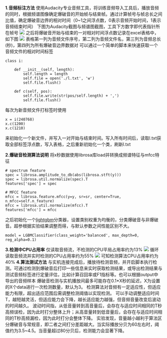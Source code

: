 **1.音频标注方法**
使用Audacity专业音频工具，将训练音频导入工具后，播放音频的同时，根据频谱图像确定爆破音的开始帧与结束帧。通过计算帧号与帧总长之间比值，确定爆破音边界的相对时间（0~1之间浮点数，0表示音频开始时间，1表示音频结束时间）
下图为Audacity截图与频谱图截图，工具下方数字即代表指针所在帧号
![](https://huatu.98youxi.com/markdown/work/uploads/upload_efb4f6214f9afc4bbbd1282436e3b805.png)
之后将爆破音开始与结束的一对相对时间浮点数记录在excel表格中，如下图
![](https://huatu.98youxi.com/markdown/work/uploads/upload_3dba7e32acfeaf2ef1a3d971a313e83d.png)
表格第一列为音频文件序号，第二列为音频文件名，第三列为音频总长(秒)，第四列为所有爆破音边界数据对
可以通过一个简单的脚本来快速获取一个音频文件的相对时间标签

```
class i:

    def __init__(self, length):
        self.length = length
        self.file = open('./l.txt', 'w')
        self.file.flush()

    def c(self, pos):
        self.file.write(str(pos/self.length) + ',')
        self.file.flush()
```
每次为新音频文件打标签时使用
```
x = i(240768)
x.c(1200)
x.c(1210)
```
来初始化一个新文件，并写入一对开始与结束时间。写入所有时间后，读取l.txt获取全部标签浮点数，写入表格，之后重新初始化一个类，刷新l.txt

**2.爆破音检测算法说明**
将x秒数据使用librosa库load并转换成频谱特征与mfcc特征
```
# spectrum feature
spec = librosa.amplitude_to_db(abs(librosa.stft(y)))
spec = librosa.util.normalize(spec).T
features['spec'] = spec

# MFCC feature
mfcc = librosa.feature.mfcc(y=y, sr=sr, center=True, n_mfcc=self.n_feature)
mfcc = librosa.util.normalize(mfcc).T
features['mfcc'] = mfcc
```
之后初始化一个[lightgbm](https://lightgbm.readthedocs.io/)分类器，设置类别权重为均衡的，分类爆破音与非爆破音。超参根据实验结果调整而得，与默认参数之间性能区别不大。
```
model = LGBMClassifier(class_weight='balanced', max_depth=0, reg_alpha=0.1)
```
**3.检测中CPU占用率**
仅读取音频流，不检测的CPU平局占用率约为13%
![](https://huatu.98youxi.com/markdown/work/uploads/upload_a8f541fef2983995864296f7c3c9f5de.jpg)
循环读取音频流并实时检测的CPU占用率约为55%
![](https://huatu.98youxi.com/markdown/work/uploads/upload_996a7157b4126a92445746230b2c13f6.jpg)
可知检测算法CPU占用率约为40%
**4.算法测试方法**
与实机连接完成后，播放待检测音频，并开启脚本执行检测。可通过检测到爆破音后打印一些信息来实时获取检测结果，或导出检测结果与测试音频标签进行定量评估，比如计算召回率或F1指标等。也可以根据output中导出的音频样本
爆破音检测与实机播放间最多可能存在0.1*X秒的延迟，X为设置的X个data进行一次检测数量，默认为3。
检测算法对音频有一定适应性，但适应能力有限，超出适应范围后需调整检测阈值以实现检测。
可以手动调整适应时间T，越短越灵活，但适应能力会下降，越长适应能力越强，但音频音量改变后波动的时间越久。
波动时间指，从低音量转到高音量后，会存在与适应时间相同的T秒高频误检，因为此时打分整体上升；从高音量转到低音量后，会存在与适应时间相同的T秒高频漏检，因为此时打分会整体下降。
实验发现，音量越小越利于算法区分爆破音与常规音，即二者之间打分差距越大。当实际播放分贝为60左右时，阈值约为3.5~4.5。当音量超过80分贝后，检测能力会显著下降。